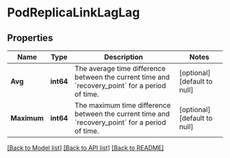 # PodReplicaLinkLagLag

## Properties
Name | Type | Description | Notes
------------ | ------------- | ------------- | -------------
**Avg** | **int64** | The average time difference between the current time and &#x60;recovery_point&#x60; for a period of time. | [optional] [default to null]
**Maximum** | **int64** | The maximum time difference between the current time and &#x60;recovery_point&#x60; for a period of time. | [optional] [default to null]

[[Back to Model list]](../README.md#documentation-for-models) [[Back to API list]](../README.md#documentation-for-api-endpoints) [[Back to README]](../README.md)

